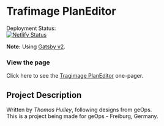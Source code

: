 # Trafimage PlanEditor

Deployment Status:<br />
[![Netlify Status](https://api.netlify.com/api/v1/badges/b654c94e-08a6-4b79-b443-7837581b1d8d/deploy-status)](https://app.netlify.com/sites/vigilant-heisenberg-fa977b/deploys)

**Note:** Using [Gatsby v2](https://www.gatsbyjs.org/blog/2018-09-17-gatsby-v2/).

### View the page
Click here to see the [Tragimage PlanEditor](https://vigilant-heisenberg-fa977b.netlify.com/) one-pager.


## Project Description
Written by *Thomas Hulley*, following designs from geOps. <br/>
This is a project being made for geOps - Freiburg, Germany.


